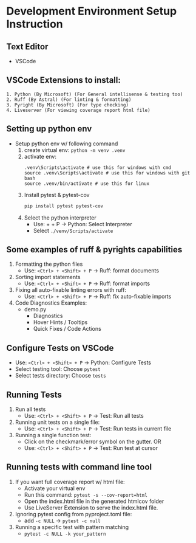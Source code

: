 # Development Environment Setup Instruction
## Text Editor 
* VSCode


## VSCode Extensions to install:
    1. Python (By Microsoft) (For General intellisense & testing too)
    2. Ruff (By Astral) (For linting & formatting)
    3. Pyright (By Microsoft) (For type checking)
    4. Liveserver (For viewing coverage report html file)


## Setting up python env
* Setup python env w/ following command
    1. create virtual env: `python -m venv .venv`
    2. activate env:
        ```shell
        .venv\Scripts\activate # use this for windows with cmd
        source .venv\Scripts\activate # use this for windows with git bash
        source .venv/bin/activate # use this for linux
        ```
    4. Install pytest & pytest-cov
        ```bash
        pip install pytest pytest-cov
        ```
    3. Select the python interpreter
        * Use: <Ctrl> + <Shift> + P -> Python: Select Interpreter
        * Select `./venv/Scripts/activate`

## Some examples of ruff & pyrights capabilities
1. Formatting the python files
    * Use: `<Ctrl> + <Shift> + P` -> Ruff: format documents
2. Sorting import statements
    * Use: `<Ctrl> + <Shift> + P` -> Ruff: format imports
3. Fixing all auto-fixable linting errors with ruff:
    * Use: `<Ctrl> + <Shift> + P` -> Ruff: fix auto-fixable imports
4. Code Diagnostics Examples:
    * demo.py
        * Diagnostics
        * Hover Hints / Tooltips
        * Quick Fixes / Code Actions

## Configure Tests on VSCode
* Use: `<Ctrl> + <Shift> + P` -> Python: Configure Tests
* Select testing tool: Choose `pytest`
* Select tests directory: Choose `tests`

## Running Tests
1. Run all tests
    * Use: `<Ctrl> + <Shift> + P` -> Test: Run all tests
2. Running unit tests on a single file:
    * Use: `<Ctrl> + <Shift> + P` -> Test: Run tests in current file
3. Running a single function test:
    * Click on the checkmark/error symbol on the gutter.
    OR
    * Use: `<Ctrl> + <Shift> + P` -> Test: Run test at cursor

## Running tests with command line tool
1. If you want full coverage report w/ html file:
    * Activate your virtual env
    * Run this command: `pytest -s --cov-report=html`
    * Open the index.html file in the generated htmlcov folder
    * Use LiveServer Extension to serve the index.html file.
2. Ignoring pytest config from pyproject.toml file:
    * add `-c NULL` -> `pytest -c null`
3. Running a specific test with pattern matching
    * `pytest -c NULL -k your_pattern`

